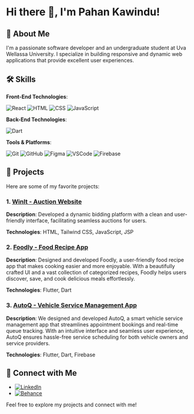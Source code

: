 # Hi there 👋, I'm Pahan Kawindu!

## 🌟 About Me

I'm a passionate software developer and an undergraduate student at Uva Wellassa University. I specialize in building responsive and dynamic web applications that provide excellent user experiences.

## 🛠️ Skills

**Front-End Technologies**:

![React](https://img.shields.io/badge/React-20232A?style=for-the-badge&logo=react&logoColor=61DAFB)
![HTML](https://img.shields.io/badge/HTML5-E34F26?style=for-the-badge&logo=html5&logoColor=white)
![CSS](https://img.shields.io/badge/CSS3-1572B6?style=for-the-badge&logo=css3&logoColor=white)
![JavaScript](https://img.shields.io/badge/JavaScript-F7DF1E?style=for-the-badge&logo=javascript&logoColor=black)

**Back-End Technologies**:

![Dart](https://img.shields.io/badge/Dart-0175C2?style=for-the-badge&logo=dart&logoColor=white)

**Tools & Platforms**:

![Git](https://img.shields.io/badge/Git-F05032?style=for-the-badge&logo=git&logoColor=white)
![GitHub](https://img.shields.io/badge/GitHub-181717?style=for-the-badge&logo=github&logoColor=white)
![Figma](https://img.shields.io/badge/Figma-F24E1E?style=for-the-badge&logo=figma&logoColor=white)
![VSCode](https://img.shields.io/badge/VS%20Code-007ACC?style=for-the-badge&logo=visual-studio-code&logoColor=white)
![Firebase](https://img.shields.io/badge/Firebase-FFCA28?style=for-the-badge&logo=firebase&logoColor=black)

## 🚀 Projects

Here are some of my favorite projects:

### 1. [WinIt - Auction Website](https://github.com/pdgamage/winIt01)

**Description**: Developed a dynamic bidding platform with a clean and user-friendly interface, facilitating seamless auctions for users.  

**Technologies**: HTML, Tailwind CSS, JavaScript, JSP

### 2. [Foodly - Food Recipe App](https://github.com/kavindaChathuranga/Foodly)

**Description**: Designed and developed Foodly, a user-friendly food recipe app that makes cooking easier and more enjoyable. With a beautifully crafted UI and a vast collection of categorized recipes, Foodly helps users discover, save, and cook delicious meals effortlessly. 

**Technologies**: Flutter, Dart

### 3. [AutoQ - Vehicle Service Management App](https://github.com/PahanKawindu/AutoQ)

**Description**: We designed and developed AutoQ, a smart vehicle service management app that streamlines appointment bookings and real-time queue tracking. With an intuitive interface and seamless user experience, AutoQ ensures hassle-free service scheduling for both vehicle owners and service providers.  

**Technologies**: Flutter, Dart, Firebase




## 🔗 Connect with Me

- [![LinkedIn](https://img.shields.io/badge/LinkedIn-Connect-blue?style=flat&logo=linkedin)](https://www.linkedin.com/in/pahankawindu)
- [![Behance](https://img.shields.io/badge/Portfolio-Visit-brightgreen?style=flat&logo=google-chrome)](https://www.behance.net/pahankawindu)

Feel free to explore my projects and connect with me!
